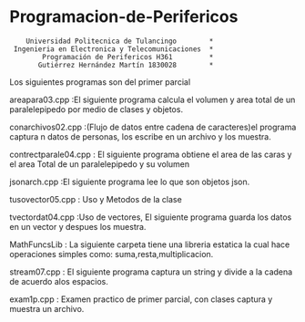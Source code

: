 # Programacion-de-Perifericos
        Universidad Politecnica de Tulancingo        *
     Ingenieria en Electronica y Telecomunicaciones  *
            Programación de Perifericos H361         *
           Gutiérrez Hernández Martín 1830028        *
Los siguientes programas son del primer parcial

areapara03.cpp :El siguiente programa calcula el volumen y area total de un paralelepipedo por medio de clases y objetos.         

conarchivos02.cpp :(Flujo de datos entre cadena de caracteres)el programa captura n datos de personas, los escribe en un archivo y los muestra.  

contrectparale04.cpp : El siguiente programa obtiene el area de las caras y el area Total de un paralelepipedo y su volumen

jsonarch.cpp :El siguiente programa lee lo que son objetos json.

tusovector05.cpp : Uso y Metodos de la clase <Vector>  
  
tvectordat04.cpp :Uso de vectores, El siguiente programa guarda los datos en un vector y despues los muestra. 

MathFuncsLib : La siguiente carpeta tiene una libreria estatica la cual hace operaciones simples como: suma,resta,multiplicacion.

stream07.cpp : El siguiente programa captura un string y divide a la cadena de acuerdo alos espacios.

exam1p.cpp : Examen practico de primer parcial, con clases captura y muestra un archivo.
